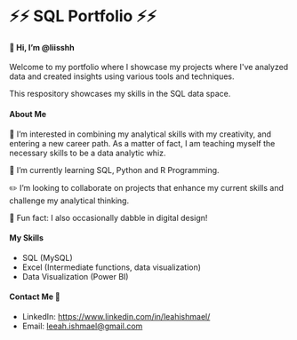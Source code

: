 # ⚡️⚡️ SQL Portfolio ⚡️⚡️

#### 👋 Hi, I’m @liisshh
Welcome to my portfolio where I showcase my projects where I've analyzed data and created insights using various tools and techniques. 

This respository showcases my skills in the SQL data space. 

#### About Me 
👏 I’m interested in combining my analytical skills with my creativity, and entering a new career path. As a matter of fact, I am teaching myself the necessary skills to be a data analytic whiz.

🌱 I’m currently learning SQL, Python and R Programming.

✏️ I’m looking to collaborate on projects that enhance my current skills and challenge my analytical thinking.

🧠 Fun fact: I also occasionally dabble in digital design!

#### My Skills
- SQL (MySQL)
- Excel (Intermediate functions, data visualization)
- Data Visualization (Power BI)

#### Contact Me 📧
- LinkedIn: https://www.linkedin.com/in/leahishmael/
- Email: leeah.ishmael@gmail.com
